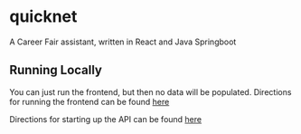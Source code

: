 # quicknet

A Career Fair assistant, written in React and Java Springboot

## Running Locally

You can just run the frontend, but then no data will be populated.
Directions for running the frontend can be found [here](/frontEnd/react-app/README.md)

Directions for starting up the API can be found [here](/backend/README.md)